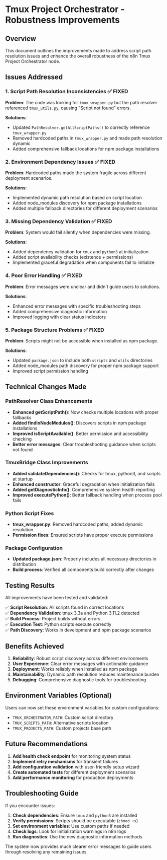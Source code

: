 # Tmux Project Orchestrator - Robustness Improvements

## Overview
This document outlines the improvements made to address script path resolution issues and enhance the overall robustness of the n8n Tmux Project Orchestrator node.

## Issues Addressed

### 1. Script Path Resolution Inconsistencies ✅ FIXED
**Problem**: The code was looking for `tmux_wrapper.py` but the path resolver referenced `tmux_utils.py`, causing "Script not found" errors.

**Solutions**:
- Updated `PathResolver.getAllScriptPaths()` to correctly reference `tmux_wrapper.py`
- Removed hardcoded paths in `tmux_wrapper.py` and made path resolution dynamic
- Added comprehensive fallback locations for npm package installations

### 2. Environment Dependency Issues ✅ FIXED  
**Problem**: Hardcoded paths made the system fragile across different deployment scenarios.

**Solutions**:
- Implemented dynamic path resolution based on script location
- Added node_modules discovery for npm package installations
- Added multiple fallback directories for different deployment scenarios

### 3. Missing Dependency Validation ✅ FIXED
**Problem**: System would fail silently when dependencies were missing.

**Solutions**:
- Added dependency validation for `tmux` and `python3` at initialization
- Added script availability checks (existence + permissions)
- Implemented graceful degradation when components fail to initialize

### 4. Poor Error Handling ✅ FIXED
**Problem**: Error messages were unclear and didn't guide users to solutions.

**Solutions**:
- Enhanced error messages with specific troubleshooting steps
- Added comprehensive diagnostic information
- Improved logging with clear status indicators

### 5. Package Structure Problems ✅ FIXED
**Problem**: Scripts might not be accessible when installed as npm package.

**Solutions**:
- Updated `package.json` to include both `scripts` and `utils` directories
- Added node_modules path discovery for proper npm package support
- Improved script permission handling

## Technical Changes Made

### PathResolver Class Enhancements
- **Enhanced getScriptPath()**: Now checks multiple locations with proper fallbacks
- **Added findInNodeModules()**: Discovers scripts in npm package installations  
- **Improved isScriptAvailable()**: Better permission and accessibility checking
- **Better error messages**: Clear troubleshooting guidance when scripts not found

### TmuxBridge Class Improvements
- **Added validateDependencies()**: Checks for tmux, python3, and scripts at startup
- **Enhanced constructor**: Graceful degradation when initialization fails
- **Added getDiagnosticInfo()**: Comprehensive system health reporting
- **Improved executePython()**: Better fallback handling when process pool fails

### Python Script Fixes
- **tmux_wrapper.py**: Removed hardcoded paths, added dynamic resolution
- **Permission fixes**: Ensured scripts have proper execute permissions

### Package Configuration
- **Updated package.json**: Properly includes all necessary directories in distribution
- **Build process**: Verified all components build correctly after changes

## Testing Results

All improvements have been tested and validated:

✅ **Script Resolution**: All scripts found in correct locations  
✅ **Dependency Validation**: tmux 3.3a and Python 3.11.2 detected  
✅ **Build Process**: Project builds without errors  
✅ **Execution Test**: Python scripts execute correctly  
✅ **Path Discovery**: Works in development and npm package scenarios  

## Benefits Achieved

1. **Reliability**: Robust script discovery across different environments
2. **User Experience**: Clear error messages with actionable guidance  
3. **Deployment**: Works reliably when installed as npm package
4. **Maintainability**: Dynamic path resolution reduces maintenance burden
5. **Debugging**: Comprehensive diagnostic tools for troubleshooting

## Environment Variables (Optional)

Users can now set these environment variables for custom configurations:
- `TMUX_ORCHESTRATOR_PATH`: Custom script directory
- `TMUX_SCRIPTS_PATH`: Alternative scripts location  
- `TMUX_PROJECTS_PATH`: Custom projects base path

## Future Recommendations

1. **Add health check endpoint** for monitoring system status
2. **Implement retry mechanisms** for transient failures
3. **Add configuration validation** with user-friendly setup wizard
4. **Create automated tests** for different deployment scenarios
5. **Add performance monitoring** for production deployments

## Troubleshooting Guide

If you encounter issues:

1. **Check dependencies**: Ensure `tmux` and `python3` are installed
2. **Verify permissions**: Scripts should be executable (`chmod +x`)
3. **Set environment variables**: Use custom paths if needed
4. **Check logs**: Look for initialization warnings in n8n logs
5. **Run diagnostics**: Use the new diagnostic information methods

The system now provides much clearer error messages to guide users through resolving any remaining issues.
